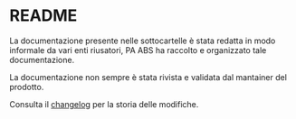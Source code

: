 # README

La documentazione presente nelle sottocartelle è stata redatta in modo informale da vari enti riusatori, PA ABS ha raccolto e organizzato tale documentazione.

La documentazione non sempre è stata rivista e validata dal mantainer del prodotto.

Consulta il [changelog](./changelog/README.md) per la storia delle modifiche.
